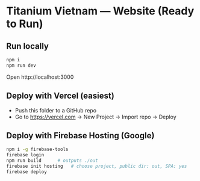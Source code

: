 # Titanium Vietnam — Website (Ready to Run)

## Run locally
```bash
npm i
npm run dev
```
Open http://localhost:3000

## Deploy with Vercel (easiest)
- Push this folder to a GitHub repo
- Go to https://vercel.com → New Project → Import repo → Deploy

## Deploy with Firebase Hosting (Google)
```bash
npm i -g firebase-tools
firebase login
npm run build      # outputs ./out
firebase init hosting   # choose project, public dir: out, SPA: yes
firebase deploy
```
